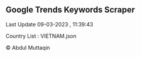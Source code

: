 

## Google Trends Keywords Scraper 
 
Last Update 09-03-2023 , 11:39:43

Country List :
VIETNAM.json



© Abdul Muttaqin 
